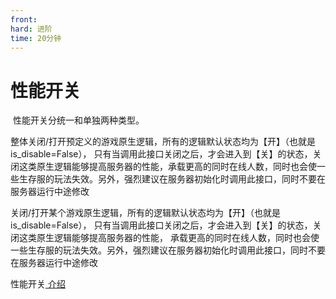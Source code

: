 ```yaml
---
front: 
hard: 进阶
time: 20分钟
---
```


# 性能开关

​		性能开关分统一和单独两种类型。

​		整体关闭/打开预定义的游戏原生逻辑，所有的逻辑默认状态均为【开】（也就是is_disable=False）， 只有当调用此接口关闭之后，才会进入到【关】的状态，关闭这类原生逻辑能够提高服务器的性能，承载更高的同时在线人数，同时也会使一些生存服的玩法失效。另外，强烈建议在服务器初始化时调用此接口，同时不要在服务器运行中途修改

​		关闭/打开某个游戏原生逻辑，所有的逻辑默认状态均为【开】（也就是is_disable=False），
只有当调用此接口关闭之后，才会进入到【关】的状态，关闭这类原生逻辑能够提高服务器的性能，
承载更高的同时在线人数，同时也会使一些生存服的玩法失效。另外，强烈建议在服务器初始化时调用此接口，同时不要在服务器运行中途修改

​		性能开关<a href="../../../mcdocs/2-Apollo/4-SDK/6-大厅与游戏服API.html#性能开关" rel="noopenner"> 介绍 </a>



​		




